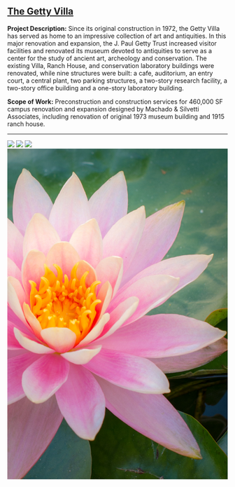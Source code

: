 ## [The Getty Villa](https://www.getty.edu/visit/villa/)

**Project Description:** Since its original construction in 1972, the Getty Villa has served as home to an impressive collection of art and antiquities. In this major renovation and expansion, the J. Paul Getty Trust increased visitor facilities and renovated its museum devoted to antiquities to serve as a center for the study of ancient art, archeology and conservation. The existing Villa, Ranch House, and conservation laboratory buildings were renovated, while nine structures were built: a cafe, auditorium, an entry court, a central plant, two parking structures, a two-story research facility, a two-story office building and a one-story laboratory building.

**Scope of Work:** Preconstruction and construction services for 460,000 SF campus renovation and expansion designed by Machado & Silvetti Associates, including renovation of original 1973 museum building and 1915 ranch house.

---

<img src="images/getty_villa_1.jpg?raw=true"/>

<img src="images/getty_villa_3.jpg?raw=true"/> 

<img src="images/getty_villa_2.jpg?raw=true"/>

<img src="images/getty_villa_4.jpg?raw=true"/>




